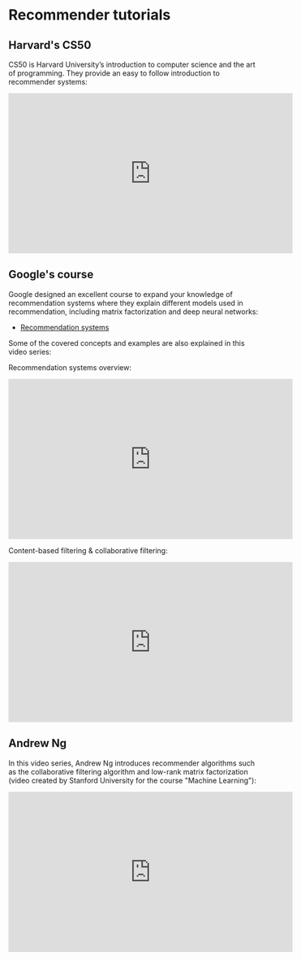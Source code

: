 # Recommender tutorials

## Harvard's CS50

CS50 is Harvard University’s introduction to computer science and the art of programming. They provide an easy to follow introduction to recommender systems:

<iframe width="560" height="315" src="https://www.youtube.com/embed/Eeg1DEeWUjA" title="YouTube video player" frameborder="0" allow="accelerometer; autoplay; clipboard-write; encrypted-media; gyroscope; picture-in-picture" allowfullscreen></iframe>

## Google's course

Google designed an excellent course to expand your knowledge of recommendation systems where they explain different models used in recommendation, including matrix factorization and deep neural networks:

- [Recommendation systems](https://developers.google.com/machine-learning/recommendation)

Some of the covered concepts and examples are also explained in this video series: 

Recommendation systems overview:

<iframe width="560" height="315" src="https://www.youtube.com/embed/BthUPVwA59s" title="YouTube video player" frameborder="0" allow="accelerometer; autoplay; clipboard-write; encrypted-media; gyroscope; picture-in-picture" allowfullscreen></iframe>


Content-based filtering & collaborative filtering:

<iframe width="560" height="315" src="https://www.youtube.com/embed/v90un9ALRzw" title="YouTube video player" frameborder="0" allow="accelerometer; autoplay; clipboard-write; encrypted-media; gyroscope; picture-in-picture" allowfullscreen></iframe>

## Andrew Ng

In this video series, Andrew Ng introduces recommender algorithms such as the collaborative filtering algorithm and low-rank matrix factorization (video created by Stanford University for the course "Machine Learning"):

<iframe width="560" height="315" src="https://www.youtube.com/embed/giIXNoiqO_U" title="YouTube video player" frameborder="0" allow="accelerometer; autoplay; clipboard-write; encrypted-media; gyroscope; picture-in-picture" allowfullscreen></iframe>
